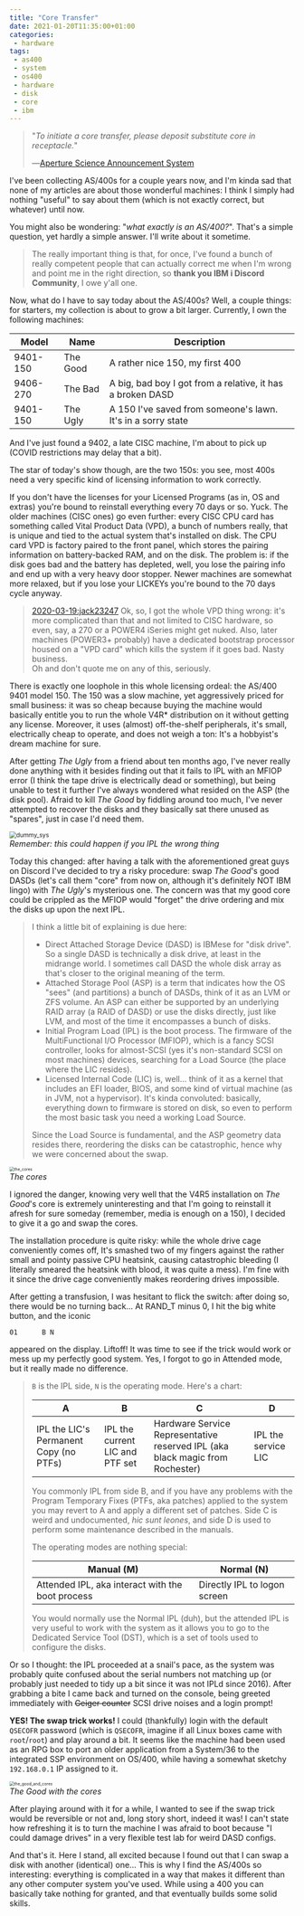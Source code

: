 ```yaml
---
title: "Core Transfer"
date: 2021-01-20T11:35:00+01:00
categories:
 - hardware
tags:
 - as400
 - system
 - os400
 - hardware
 - disk
 - core
 - ibm
---
```



>  "*To initiate a core transfer, please deposit substitute core in receptacle.*"
>
> ―[Aperture Science Announcement System](https://half-life.fandom.com/wiki/Aperture_Science_Announcement_System)

I've been collecting AS/400s for a couple years now, and I'm kinda sad that none of my articles are about those wonderful machines: I think I simply had nothing "useful" to say about them (which is not exactly correct, but whatever) until now.

You might also be wondering: "*what exactly is an AS/400?*". That's a simple question, yet hardly a simple answer. I'll write about it sometime.

> The really important thing is that, for once, I've found a bunch of really competent people that can actually correct me when I'm wrong and point me in the right direction, so **thank you IBM i Discord Community**, I owe y'all one.

Now, what do I have to say today about the AS/400s? Well, a couple things: for starters, my collection is about to grow a bit larger. Currently, I own the following machines:

| Model    | Name     | Description                                                 |
| -------- | -------- | ----------------------------------------------------------- |
| 9401-150 | The Good | A rather nice 150, my first 400                             |
| 9406-270 | The Bad  | A big, bad boy I got from a relative, it has a broken DASD  |
| 9401-150 | The Ugly | A 150 I've saved from someone's lawn. It's in a sorry state |

And I've just found a 9402, a late CISC machine, I'm about to pick up (COVID restrictions may delay that a bit). 

The star of today's show though, are the two 150s: you see, most 400s need a very specific kind of licensing information to work correctly. 

If you don't have the licenses for your Licensed Programs (as in, OS and extras) you're bound to reinstall everything every 70 days or so. Yuck. The older machines (CISC ones) go even further: every CISC CPU card has something called Vital Product Data (VPD), a bunch of numbers really, that is unique and tied to the actual system that's installed on disk. The CPU card VPD is factory paired to the front panel, which stores the pairing information on battery-backed RAM, and on the disk. The problem is: if the disk goes bad and the battery has depleted, well, you lose the pairing info and end up with a very heavy door stopper. Newer machines are somewhat more relaxed, but if you lose your LICKEYs you're bound to the 70 days cycle anyway.

> [2020-03-19:jack23247](mltjcp64+blog@gmail.com) Ok, so, I got the whole VPD thing wrong: it's more complicated than that and not limited to CISC hardware, so even, say, a 270 or a POWER4 iSeries might get nuked. Also, later machines (POWER3+ probably) have a dedicated bootstrap processor housed on a "VPD card" which kills the system if it goes bad. Nasty business.<br>Oh and don't quote me on any of this, seriously.

There is exactly one loophole in this whole licensing ordeal: the AS/400 9401 model 150. The 150 was a slow machine, yet aggressively priced for small business: it was so cheap because buying the machine would basically entitle you to run the whole V4R* distribution on it without getting any license. Moreover, it uses (almost) off-the-shelf peripherals, it's small, electrically cheap to operate, and does not weigh a ton: It's a hobbyist's dream machine for sure. 

After getting *The Ugly* from a friend about ten months ago, I've never really done anything with it besides finding out that it fails to IPL with an MFIOP error (I think the tape drive is electrically dead or something), but being unable to test it further I've always wondered what resided on the ASP (the disk pool). Afraid to kill *The Good* by fiddling around too much, I've never attempted to recover the disks and they basically sat there unused as "spares", just in case I'd need them. 

<p>
<img src="https://raw.githubusercontent.com/jack23247/blog/master/img/dummy_sys.jpg" alt="dummy_sys" style="zoom:75%;" />
<br><i>Remember: this could happen if you IPL the wrong thing</i>
</p>


Today this changed: after having a talk with the aforementioned great guys on Discord I've decided to try a risky procedure: swap *The Good*'s good DASDs (let's call them "core" from now on, although it's definitely NOT IBM lingo) with *The Ugly*'s mysterious one. The concern was that my good core could be crippled as the MFIOP would "forget" the drive ordering and mix the disks up upon the next IPL.

> I think a little bit of explaining is due here:
>
> - Direct Attached Storage Device (DASD) is IBMese for "disk drive". So a single DASD is technically a disk drive, at least in the midrange world. I sometimes call DASD the whole disk array as that's closer to the original meaning of the term.
> - Attached Storage Pool (ASP) is a term that indicates how the OS "sees" (and partitions) a bunch of DASDs, think of it as an LVM or ZFS volume. An ASP can either be supported by an underlying RAID array (a RAID of DASD) or use the disks directly, just like LVM, and most of the time it encompasses a bunch of disks.
> - Initial Program Load (IPL) is the boot process. The firmware of the MultiFunctional I/O Processor (MFIOP), which is a fancy SCSI controller, looks for almost-SCSI (yes it's non-standard SCSI on most machines) devices, searching for a Load Source (the place where the LIC resides).
> - Licensed Internal Code (LIC) is, well... think of it as a kernel that includes an EFI loader, BIOS, and some kind of virtual machine (as in JVM, not a hypervisor). It's kinda convoluted: basically, everything down to firmware is stored on disk, so even to perform the most basic task you need a working Load Source.
>
> Since the Load Source is fundamental, and the ASP geometry data resides there, reordering the disks can be catastrophic, hence why we were concerned about the swap.

<p>
<img src="https://raw.githubusercontent.com/jack23247/blog/master/img/the_cores.jpg" alt="the_cores" style="zoom:50%;" />
<br><i>The cores</i>
</p>


I ignored the danger, knowing very well that the V4R5 installation on *The Good*'s core is extremely uninteresting and that I'm going to reinstall it afresh for sure someday (remember, media is enough on a 150), I decided to give it a go and swap the cores.

The installation procedure is quite risky: while the whole drive cage conveniently comes off, It's smashed two of my fingers against the rather small and pointy passive CPU heatsink, causing catastrophic bleeding (I literally smeared the heatsink with blood, it was quite a mess). I'm fine with it since the drive cage conveniently makes reordering drives impossible.

After getting a transfusion, I was hesitant to flick the switch: after doing so, there would be no turning back... At RAND_T minus 0, I hit the big white button, and the iconic  

```
01		B N
```

appeared on the display. Liftoff! It was time to see if the trick would work or mess up my perfectly good system. Yes, I forgot to go in Attended mode, but it really made no difference.

> `B` is the IPL side, `N` is the operating mode. Here's a chart:
>
> | A                                      | B                               | C                                                            | D                   |
> | -------------------------------------- | ------------------------------- | ------------------------------------------------------------ | ------------------- |
> | IPL the LIC's Permanent Copy (no PTFs) | IPL the current LIC and PTF set | Hardware Service Representative reserved IPL (aka black magic from Rochester) | IPL the service LIC |
>
> You commonly IPL from side B, and if you have any problems with the Program Temporary Fixes (PTFs, aka patches) applied to the system you may revert to A and apply a different set of patches. Side C is weird and undocumented, *hic sunt leones*, and side D is used to perform some maintenance described in the manuals.
>
> The operating modes are nothing special:
>
> | Manual (M)                                       | Normal (N)                   |
> | ------------------------------------------------ | ---------------------------- |
> | Attended IPL, aka interact with the boot process | Directly IPL to logon screen |
>
> You would normally use the Normal IPL (duh), but the attended IPL is very useful to work with the system as it allows you to go to the Dedicated Service Tool (DST), which is a set of tools used to configure the disks.

Or so I thought: the IPL proceeded at a snail's pace, as the system was probably quite confused about the serial numbers not matching up (or probably just needed to tidy up a bit since it was not IPLd since 2016). After grabbing a bite I came back and turned on the console, being greeted immediately with ~~Geiger counter~~ SCSI drive noises and a login prompt! 

**YES! The swap trick works!** I could (thankfully) login with the default `QSECOFR` password (which is `QSECOFR`, imagine if all Linux boxes came with `root`/`root`) and play around a bit. It seems like the machine had been used as an RPG box to port an older application from a System/36 to the integrated SSP environment on OS/400, while having a somewhat sketchy `192.168.0.1` IP assigned to it. 

<p>
<img src="https://raw.githubusercontent.com/jack23247/blog/master/img/the_good_and_cores.jpg" alt="the_good_and_cores" style="zoom: 50%;" />
<br><i>The Good with the cores</i>
</p>


After playing around with it for a while, I wanted to see if the swap trick would be reversible or not and, long story short, indeed it was! I can't state how refreshing it is to turn the machine I was afraid to boot because "I could damage drives" in a very flexible test lab for weird DASD configs.

And that's it. Here I stand, all excited because I found out that I can swap a disk with another (identical) one... This is why I find the AS/400s so interesting: everything is complicated in a way that makes it different than any other computer system you've used. While using a 400 you can basically take nothing for granted, and that eventually builds some solid skills.

